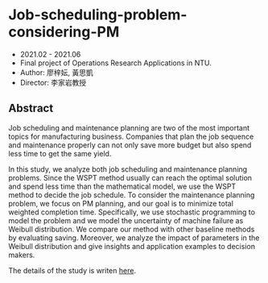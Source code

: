 # Job-scheduling-problem-considering-PM
- 2021.02 - 2021.06
- Final project of Operations Research Applications in NTU.
- Author: 廖梓妘, 黃思凱
- Director: 李家岩教授

## Abstract

Job scheduling and maintenance planning are two of the most important topics for manufacturing business. Companies that plan the job sequence and maintenance properly can not only save more budget but also spend less time to get the same yield.

In this study, we analyze both job scheduling and maintenance planning problems. Since the WSPT method usually can reach the optimal solution and spend less time than the mathematical model, we use the WSPT method to decide the job schedule. To consider the maintenance planning problem, we focus on PM planning, and our goal is to minimize total weighted completion time. Specifically, we use stochastic programming to model the problem and we model the uncertainty of machine failure as Weibull distribution. We compare our method with other baseline methods by evaluating saving. Moreover, we analyze the impact of parameters in the Weibull distribution and give insights and application examples to decision makers.

The details of the study is writen [here](https://github.com/Janeliao123/Job-scheduling-problem-considering-PM/blob/main/job_scheduling_problem_considering_preventive_maintenance.md).
